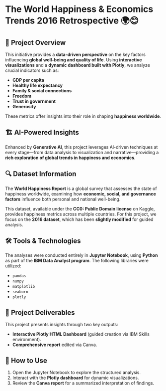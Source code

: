 # The World Happiness & Economics Trends 2016 Retrospective 🌍😊

## 📖 Project Overview
This initiative provides a **data-driven perspective** on the key factors influencing **global well-being and quality of life**. Using **interactive visualizations** and a **dynamic dashboard built with Plotly**, we analyze crucial indicators such as:
- **GDP per capita**
- **Healthy life expectancy**
- **Family & social connections**
- **Freedom**
- **Trust in government**
- **Generosity**

These metrics offer insights into their role in shaping **happiness worldwide**.

## 🏗️ AI-Powered Insights
Enhanced by **Generative AI**, this project leverages AI-driven techniques at every stage—from data analysis to visualization and narrative—providing a **rich exploration of global trends in happiness and economics**.

## 🔍 Dataset Information
The **World Happiness Report** is a global survey that assesses the state of happiness worldwide, examining how **economic, social, and governance factors** influence both personal and national well-being. 

This dataset, available under the **CC0: Public Domain license** on Kaggle, provides happiness metrics across multiple countries. For this project, we focus on the **2016 dataset**, which has been **slightly modified** for guided analysis.

## 🛠️ Tools & Technologies
The analyses were conducted entirely in **Jupyter Notebook**, using **Python** as part of the **IBM Data Analyst program**. The following libraries were utilized:
- `pandas`
- `numpy`
- `matplotlib`
- `seaborn`
- `plotly`

## 📂 Project Deliverables
This project presents insights through two key outputs:
- **Interactive Plotly HTML Dashboard** (guided creation via IBM Skills environment).
- **Comprehensive report** edited via Canva.

## 🚀 How to Use
1. Open the Jupyter Notebook to explore the structured analysis.
2. Interact with the **Plotly dashboard** for dynamic visualizations.
3. Review the **Canva report** for a summarized interpretation of findings.
